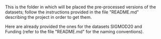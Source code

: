 This is the folder in which will be placed the pre-processed versions of the datasets; follow the instructions provided in the file "README.md" describing the project in order to get them.

Here are already provided the ones for the datasets SIGMOD20 and Funding (refer to the file "README.md" for the naming conventions).
